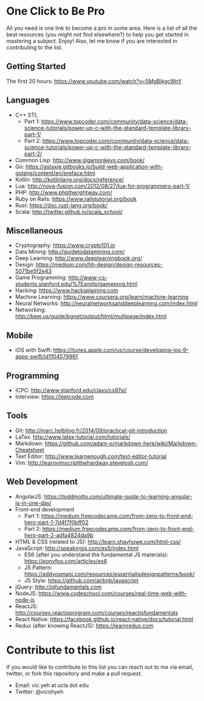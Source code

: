 # One Click to Be Pro
All you need is one link to become a pro in some area. Here is a list of all the best resources (you might not find elsewhere?) to help you get started in mastering a subject. Enjoy! Also, let me know if you are interested in contributing to the list.

## Getting Started
The first 20 hours: https://www.youtube.com/watch?v=5MgBikgcWnY

## Languages
* C++ STL
	* Part 1: https://www.topcoder.com/community/data-science/data-science-tutorials/power-up-c-with-the-standard-template-library-part-1/
	* Part 2: https://www.topcoder.com/community/data-science/data-science-tutorials/power-up-c-with-the-standard-template-library-part-2/
* Common Lisp: http://www.gigamonkeys.com/book/
* Go: https://astaxie.gitbooks.io/build-web-application-with-golang/content/en/preface.html
* Kotlin: http://kotlinlang.org/docs/reference/
* Lua: http://nova-fusion.com/2012/08/27/lua-for-programmers-part-1/
* PHP: http://www.phptherightway.com/
* Ruby on Rails: https://www.railstutorial.org/book
* Rust: https://doc.rust-lang.org/book/
* Scala: http://twitter.github.io/scala_school/

## Miscellaneous
* Cryptography: https://www.crypto101.io
* Data Mining: http://guidetodatamining.com/
* Deep Learning: http://www.deeplearningbook.org/
* Design: https://medium.com/hh-design/design-resources-5071be5f2e43
* Game Programming: http://www-cs-students.stanford.edu/%7Eamitp/gameprog.html
* Hacking: https://www.hacksplaining.com
* Machine Learning: https://www.coursera.org/learn/machine-learning
* Neural Networks: http://neuralnetworksanddeeplearning.com/index.html
* Networking: http://beej.us/guide/bgnet/output/html/multipage/index.html

## Mobile
* iOS with Swift: https://itunes.apple.com/us/course/developing-ios-9-apps-swift/id1104579961

## Programming
* ICPC: http://www.stanford.edu/class/cs97si/
* Interview: https://leetcode.com

## Tools
* Git: http://marc.helbling.fr/2014/09/practical-git-introduction
* LaTex: http://www.latex-tutorial.com/tutorials/
* Markdown: https://github.com/adam-p/markdown-here/wiki/Markdown-Cheatsheet
* Text Editor: http://www.learnenough.com/text-editor-tutorial
* Vim: http://learnvimscriptthehardway.stevelosh.com/

## Web Development
* AngularJS: https://toddmotto.com/ultimate-guide-to-learning-angular-js-in-one-day/
* Front-end development
	* Part 1: https://medium.freecodecamp.com/from-zero-to-front-end-hero-part-1-7d4f7f0bff02
	* Part 2: https://medium.freecodecamp.com/from-zero-to-front-end-hero-part-2-adfa4824da9b
* HTML & CSS (related to JS): http://learn.shayhowe.com/html-css/
* JavaScript: http://speakingjs.com/es5/index.html
	* ES6 (after you understand the fundamental JS materials): https://ponyfoo.com/articles/es6
	* JS Pattern: https://addyosmani.com/resources/essentialjsdesignpatterns/book/
	* JS Style: https://github.com/airbnb/javascript
* jQuery: http://jqfundamentals.com
* NodeJS: https://www.codeschool.com/courses/real-time-web-with-node-js
* ReactJS: http://courses.reactjsprogram.com/courses/reactjsfundamentals
* React Native: https://facebook.github.io/react-native/docs/tutorial.html
* Redux (after knowing ReactJS): https://learnredux.com

# Contribute to this list
If you would like to contribute to this list you can reach out to me via email, twitter, or fork this repository and make a pull request.
* Email: vic.yeh at ucla dot edu
* Twitter: @vicohyeh
